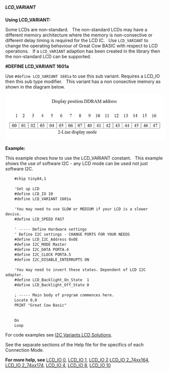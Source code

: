 <div class="section">

<div class="titlepage">

<div>

<div>

##### <span id="lcd_variant"></span>LCD\_VARIANT

</div>

</div>

</div>

<span class="strong">**Using LCD\_VARIANT:**</span>

Some LCDs are non-standard.   The non-standard LCDs may have a different
memory architecture where the memory is non-consective or different
delay timing is required for the LCD IC.   Use `LCD_VARIANT` to change
the operating behaviour of Great Cow BASIC with respect to LCD
operations.   If a `LCD_VARIANT` adaption has been created in the
library then the non-standard LCD can be supported.

<span class="strong">**\#DEFINE LCD\_VARIANT 1601a**</span>

Use `#define LCD_VARIANT 1601a` to use this sub variant. Requires a
LCD\_IO then this sub type modifier.   This variant has a non consective
memory as shown in the diagram below.

<div class="informalfigure">

<div class="mediaobject" align="center">

![graphic](./images/Variant_1601a_LCD_Solution-Memory_Map.png)

</div>

</div>

<span class="strong">**Example:**</span>

This example shows how to use the LCD\_VARIANT constant.   This example
shows the use of software I2C - any LCD mode can be used not just
software I2C.  

``` screen
    #chip tiny84,1

    'Set up LCD
    #define LCD_IO 10
    #define LCD_VARIANT 1601a

    'You may need to use SLOW or MEDIUM if your LCD is a slower device.
    #define LCD_SPEED FAST

    ' ----- Define Hardware settings
    ' Define I2C settings - CHANGE PORTS FOR YOUR NEEDS
    #define LCD_I2C_Address 0x0E
    #define I2C_MODE Master
    #define I2C_DATA PORTA.4
    #define I2C_CLOCK PORTA.5
    #define I2C_DISABLE_INTERRUPTS ON

    'You may need to invert these states. Dependent of LCD I2C adapter.
    #define LCD_Backlight_On_State  1
    #define LCD_Backlight_Off_State 0

    ; ----- Main body of program commences here.
    Locate 0,0
    PRINT "Great Cow Basic"


    Do
    Loop
```

For code examples see
<a href="https://github.com/Anobium/Great-Cow-BASIC-Demonstration-Sources/tree/master/LCD_Solutions/Variant1601a_LCD_Solutions" class="link">I2C Variants LCD Solutions</a>.

See the separate sections of the Help file for the specifics of each
Connection Mode.

<span class="strong">**For more help, see**</span>
<a href="lcd_io_0" class="link" title="LCD_IO 0">LCD_IO 0</a>,
<a href="lcd_io_1" class="link" title="LCD_IO 1">LCD_IO 1</a>,
<a href="lcd_io_2" class="link" title="LCD_IO 2">LCD_IO 2</a>
<a href="lcd_io_2_74xx164" class="link" title="LCD_IO 2_74xx164">LCD_IO 2_74xx164</a>,
<a href="lcd_io_2_74xx174" class="link" title="LCD_IO 2_74xx174">LCD_IO 2_74xx174</a>,
<a href="lcd_io_4" class="link" title="LCD_IO 4">LCD_IO 4</a>,
<a href="lcd_io_8" class="link" title="LCD_IO 8">LCD_IO 8</a>,
<a href="lcd_io_10" class="link" title="LCD_IO 10">LCD_IO 10</a>

</div>
